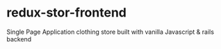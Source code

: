 # redux-stor-frontend

Single Page Application clothing store built with vanilla Javascript & rails backend